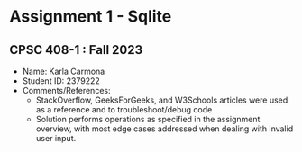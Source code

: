 # Assignment 1 - Sqlite
## CPSC 408-1 : Fall 2023

* Name: Karla Carmona
* Student ID: 2379222
* Comments/References:
  * StackOverflow, GeeksForGeeks, and W3Schools articles were used as a reference and to troubleshoot/debug code
  * Solution performs operations as specified in the assignment overview, with most edge cases addressed when dealing with invalid user input.
